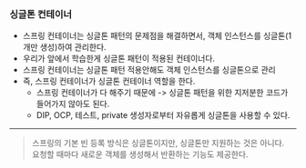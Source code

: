 ### 싱글톤 컨테이너
* 스프링 컨테이너는 싱글톤 패턴의 문제점을 해결하면서, 객체 인스턴스를 싱글톤(1개만 생성)하여 관리한다.
* 우리가 앞에서 학습한게 싱글톤 패턴이 적용된 컨테이너다.
* 스프링 컨테이너는 싱글톤 패턴 적용안해도 객체 인스턴스를 싱글톤으로 관리
* 즉, 스프링 컨테이너가 싱글톤 컨테이너 역할을 한다.
  * 스프링 컨테이너가 다 해주기 때문에 -> 싱글톤 패턴을 위한 지저분한 코드가 들어가지 않아도 된다.  
  * DIP, OCP, 테스트, private 생성자로부터 자유롭게 싱글톤을 사용할 수 있다.

----

> 스프링의 기본 빈 등록 방식은 싱글톤이지만, 싱글톤만 지원하는 것은 아니다. <br>
> 요청할 때마다 새로운 객체를 생성해서 반환하는 기능도 제공한다.
